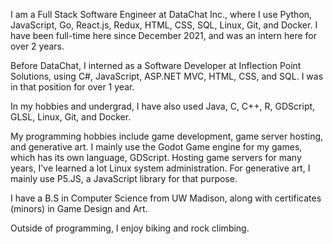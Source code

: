 I am a Full Stack Software Engineer at DataChat Inc., where I use Python, JavaScript, Go, React.js, Redux, HTML, CSS, SQL, Linux, Git, and Docker.  I have been full-time here since December 2021, and was an intern here for over 2 years.

Before DataChat, I interned as a Software Developer at Inflection Point Solutions, using C#, JavaScript, ASP.NET MVC, HTML, CSS, and SQL.  I was in that position for over 1 year.

In my hobbies and undergrad, I have also used Java, C, C++, R, GDScript, GLSL, Linux, Git, and Docker.

My programming hobbies include game development, game server hosting, and generative art.  I mainly use the Godot Game engine for my games, which has its own language, GDScript.  Hosting game servers for many years, I've learned a lot Linux system administration.  For generative art, I mainly use P5.JS, a JavaScript library for that purpose.

I have a B.S in Computer Science from UW Madison, along with certificates (minors) in Game Design and Art.

Outside of programming, I enjoy biking and rock climbing.

